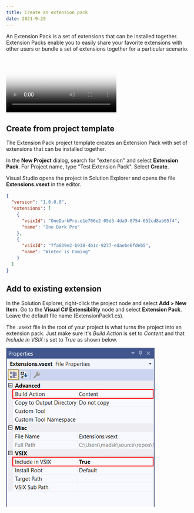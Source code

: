 ```yaml
---
title: Create an extension pack
date: 2021-9-29
---
```


An Extension Pack is a set of extensions that can be installed together. Extension Packs enable you to easily share your favorite extensions with other users or bundle a set of extensions together for a particular scenario.

<video controls poster="../assets/img/extension-packs-poster.png">
  <source src="../assets/video/extension-packs.mp4" type="video/mp4" />
</video>

## Create from project template
The Extension Pack project template creates an Extension Pack with set of extensions that can be installed together.

In the **New Project** dialog, search for "extension" and select **Extension Pack**. For Project name, type "Test Extension Pack". Select **Create**.

Visual Studio opens the project in Solution Explorer and opens the file **Extensions.vsext** in the editor.

```json
{
  "version": "1.0.0.0",
  "extensions": [
    {
      "vsixId": "OneDarkPro.e1e706e2-05d3-4da9-8754-652cd8ab65f4",
      "name": "One Dark Pro"
    },
    {
      "vsixId": "7fa839e2-b938-4b1c-9277-edaebe6fdeb5",
      "name": "Winter is Coming"
    }
  ]
}

```

## Add to existing extension
In the Solution Explorer, right-click the project node and select **Add > New Item**. Go to the **Visual C# Extensibility** node and select **Extension Pack**. Leave the default file name (ExtensionPack1.cs).

The .vsext file in the root of your project is what turns the project into an extension pack. Just make sure it's *Build Action* is set to *Content* and that *Include in VSIX* is set to *True* as shown below.

![Include in VSIX](../assets/img/include-in-vsix.png)